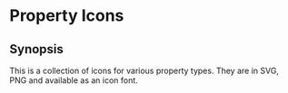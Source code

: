 # Property Icons
## Synopsis
This is a collection of icons for various property types. They are in SVG, PNG and available as an icon font.
